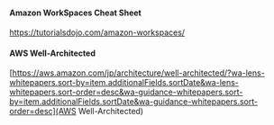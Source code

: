 #### Amazon WorkSpaces Cheat Sheet
https://tutorialsdojo.com/amazon-workspaces/

#### AWS Well-Architected
[https://aws.amazon.com/jp/architecture/well-architected/?wa-lens-whitepapers.sort-by=item.additionalFields.sortDate&wa-lens-whitepapers.sort-order=desc&wa-guidance-whitepapers.sort-by=item.additionalFields.sortDate&wa-guidance-whitepapers.sort-order=desc](AWS Well-Architected)
<!--stackedit_data:
eyJoaXN0b3J5IjpbLTExMTQzNjM5MTEsLTI2MDYzOTI5Nl19
-->